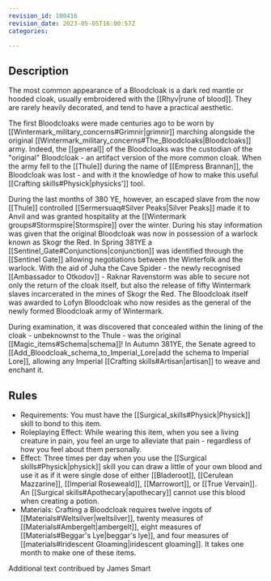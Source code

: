 ```yaml
---
revision_id: 100416
revision_date: 2023-05-05T16:00:57Z
categories:

---
```


## Description
The most common appearance of a Bloodcloak is a dark red mantle or hooded cloak, usually embroidered with the [[Rhyv|rune of blood]]. They are rarely heavily decorated, and tend to have a practical aesthetic.

The first Bloodcloaks were made centuries ago to be worn by [[Wintermark_military_concerns#Grimnir|grimnir]] marching alongside the original [[Wintermark_military_concerns#The_Bloodcloaks|Bloodcloaks]] army. Indeed, the [[general]] of the Bloodcloaks was the custodian of the "original" Bloodcloak - an artifact version of the more common cloak. When the army fell to the [[Thule]] during the name of [[Empress Brannan]], the Bloodcloak was lost - and with it the knowledge of how to make this useful [[Crafting skills#Physick|physicks']] tool. 

During the last months of 380 YE, however, an escaped slave from the now [[Thule]] controlled [[Sermersuaq#Silver Peaks|Silver Peaks]] made it to Anvil and was granted hospitality at the [[Wintermark groups#Stormspire|Stormspire]] over the winter. During his stay information was given that the original Bloodcloak was now in possession of a warlock known as Skogr the Red. In Spring 381YE a [[Sentinel_Gate#Conjunctions|conjunction]] was identified through the [[Sentinel Gate]] allowing negotiations between the Winterfolk and the warlock. With the aid of Juha the Cave Spider - the newly recognised [[Ambassador to Otkodov]] - Raknar Ravenstorm was able to secure not only the return of the cloak itself, but also the release of fifty Wintermark slaves incarcerated in the mines of Skogr the Red. The Bloodcloak itself was awarded to Lofyn Bloodcloak who now resides as the general of the newly formed Bloodcloak army of Wintermark.

During examination, it was discovered that concealed within the lining of the cloak - unbeknownst to the Thule - was the original [[Magic_items#Schema|schema]]! In Autumn 381YE, the Senate agreed to [[Add_Bloodcloak_schema_to_Imperial_Lore|add the schema to Imperial Lore]], allowing any Imperial [[Crafting skills#Artisan|artisan]] to weave and enchant it.

## Rules

* Requirements: You must have the [[Surgical_skills#Physick|Physick]] skill to bond to this item.
* Roleplaying Effect: While wearing this item, when you see a living creature in pain, you feel an urge to alleviate that pain - regardless of how you feel about them personally.
* Effect: Three times per day when you use the [[Surgical skills#Physick|physick]] skill you can draw a little of your own blood and use it as if it were single dose of either [[Bladeroot]], [[Cerulean Mazzarine]], [[Imperial Roseweald]], [[Marrowort]], or [[True Vervain]]. An [[Surgical skills#Apothecary|apothecary]] cannot use this blood when creating a potion.
* Materials: Crafting a Bloodcloak requires twelve ingots of [[Materials#Weltsilver|weltsilver]], twenty measures of [[Materials#Ambergelt|ambergelt]], eight measures of [[Materials#Beggar's Lye|beggar's lye]], and four measures of [[materials#Iridescent Gloaming|iridescent gloaming]]. It takes one month to make one of these items.

Additional text contribued by James Smart